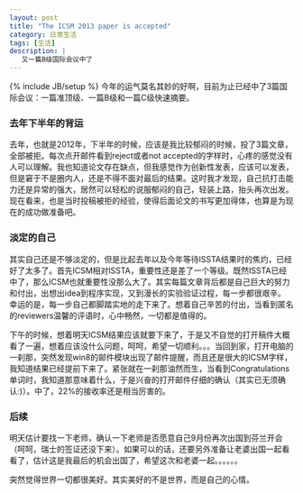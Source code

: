 ```yaml
---
layout: post
title: "The ICSM 2013 paper is accepted"
category: 日常生活
tags: [生活]
description: |
   又一篇B级国际会议中了
---
```

{% include JB/setup %}
   今年的运气莫名其妙的好啊，目前为止已经中了3篇国际会议：一篇准顶级、一篇B级和一篇C级快速摘要。
### 去年下半年的背运
   去年，也就是2012年，下半年的时候，应该是我比较郁闷的时候，投了3篇文章，全部被拒。每次点开邮件看到reject或者not accepted的字样时，心疼的感觉没有人可以理解。我也知道论文存在缺点，但我感觉作为创新性发表，应该可以发表，但是窘于不是圈内人，还是不得不面对最后的结果。这时我才发现，自己抗打击能力还是异常的强大，居然可以轻松的说服郁闷的自己，轻装上路，抬头再次出发。现在看来，也是当时投稿被拒的经验，使得后面论文的书写更加得体，也算是为现在的成功做准备吧。
### 淡定的自己
   其实自己还是不够淡定的，但是比起去年以及今年等待ISSTA结果时的焦灼，已经好了太多了。首先ICSM相对ISSTA，重要性还是差了一个等级。既然ISSTA已经中了，那么ICSM也就重要性没那么大了。其实每篇文章背后都是自己巨大的努力和付出，出想出idea到程序实现，又到漫长的实验验证过程，每一步都很艰辛。幸运的是，每一步自己都脚踏实地的走下来了。想着自己辛苦的付出，当看到匿名的reviewers温馨的评语时，心中畅然，一切都是值得的。

   下午的时候，想着明天ICSM结果应该就要下来了，于是又不自觉的打开稿件大概看了一遍，想着应该没什么问题，呵呵，希望一切顺利。。。当回到家，打开电脑的一刹那，突然发现win8的邮件模块出现了邮件提醒，而且还是很大的ICSM字样，我知道结果已经提前下来了。紧张就在一刹那油然而生，当看到Congratulations单词时，我知道那意味着什么，于是兴奋的打开邮件仔细的确认（其实已无须确认:)）。中了，22%的接收率还是相当厉害的。
### 后续
   明天估计要找一下老师，确认一下老师是否愿意自己9月份再次出国到芬兰开会（呵呵，瑞士的签证还没下来）。如果可以的话，还要另外准备让老婆出国一起看看了，估计这是我最后的机会出国了，希望这次和老婆一起。。。。。。

   突然觉得世界一切都很美好。其实美好的不是世界，而是自己的心情。

